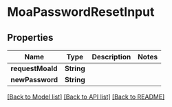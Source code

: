 # MoaPasswordResetInput

## Properties
Name | Type | Description | Notes
------------ | ------------- | ------------- | -------------
**requestMoaId** | **String** |  | 
**newPassword** | **String** |  | 

[[Back to Model list]](../README.md#documentation-for-models) [[Back to API list]](../README.md#documentation-for-api-endpoints) [[Back to README]](../README.md)


